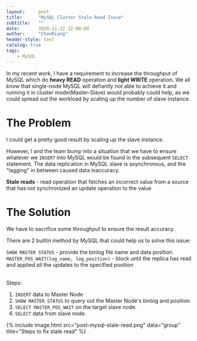 ```yaml
---
layout:     post
title:      "MySQL Cluster Stale Read Issue"
subtitle:   ""
date:       2020-11-22 12:00:00
author:     "ChenRiang"
header-style: text
catalog: true
tags:
    - MySQL
---
```


In my recent work, I have a requirement to increase the throughput of MySQL which do **heavy READ** operation and **light WRITE** operation. 
We all know that single-node MySQL will defiantly not able to achieve it and running it in cluster mode(Master-Slave) would probably 
could help, as we could spread out the workload by scaling up the number of slave instance.

# The Problem
I could get a pretty good result by scaling up the slave instance. <br/> 

However, I and the team bump into a situation that 
we have to ensure whatever we `INSERT` into MySQL would be found in the subsequent `SELECT` statement. The data replication in 
MySQL slave is asynchronous, and the "lagging" in between caused data inaccuracy. 

**Stale reads** - read operation that fetches an incorrect value from a source that has not synchronized an update operation to the value


# The Solution
We have to sacrifice some throughput to ensure the result accuracy. 

There are 2 builtin method by MySQL that could help us to solve this issue:

`SHOW MASTER STATUS` - provide the binlog file name and data position. <br/>
`MASTER_POS_WAIT(log_name, log_position)` - block until the replica has read and applied all the updates to the specified position 

<br/>
Steps:

1. `INSERT` data to Master Node
2. `SHOW MASTER STATUS` to query out the Master Node's binlog and position
3. `SELECT MASTER_POS_WAIT` on the target slave node.
4. `SELECT` data from slave node.

{% include image.html src="post-mysql-stale-read.png" data="group" title="Steps to fix stale read" %}
